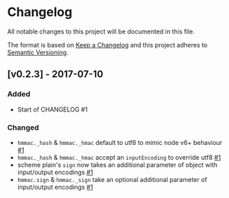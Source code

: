 # Changelog
All notable changes to this project will be documented in this file.

The format is based on [Keep a Changelog](http://keepachangelog.com/en/1.0.0/)
and this project adheres to [Semantic Versioning](http://semver.org/spec/v2.0.0.html).

## [v0.2.3] - 2017-07-10
### Added
- Start of CHANGELOG #1

### Changed
- `hmmac._hash` & `hmmac._hmac` default to utf8 to mimic node v6+ behaviour [#1]
- `hmmac._hash` & `hmmac._hmac` accept an `inputEncoding` to override utf8 [#1]
- scheme plain's `sign` now takes an additional parameter of object with input/output encodings [#1]
- `hmmac.sign` & `hmmac._sign` take an optional additional parameter of input/output encodings [#1]

[#1]: https://github.com/virtru/hmmac/pull/1
